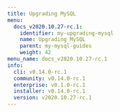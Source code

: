 ```yaml
---
title: Upgrading MySQL
menu:
  docs_v2020.10.27-rc.1:
    identifier: my-upgrading-mysql
    name: Upgrading MySQL
    parent: my-mysql-guides
    weight: 42
menu_name: docs_v2020.10.27-rc.1
info:
  cli: v0.14.0-rc.1
  community: v0.14.0-rc.1
  enterprise: v0.1.0-rc.1
  installer: v0.14.0-rc.1
  version: v2020.10.27-rc.1
---
```


